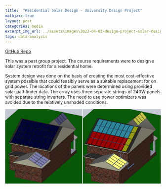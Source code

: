 ```yaml
---
title:  "Residential Solar Design - University Design Project"
mathjax: true
layout: post
categories: media
excerpt_img_url: ../assets\images\2022-04-03-design-project-solar-design\FIG4_5.png
tags: data-analysis
---
```


[GitHub Repo](https://github.com/orion-miller/University-of-Guelph-Projects/tree/main/Design_Project-Solar_Design)

This was a past group project. The course requirements were to design a solar system retrofit for a residential home.

System design was done on the basis of creating the most cost-effective system possible that could feasibly serve as a suitable replacement for on grid power. The locations of the panels were determined using provided solar pathfinder data. The array uses three separate strings of 240W panels with separate string inverters. The need to use power optimizers was avoided due to the relatively unshaded conditions.

![1](/assets\images\2022-04-03-design-project-solar-design\FIG4_5.jpg)